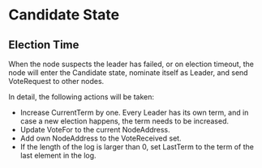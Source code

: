 # Candidate State

## Election Time

When the node suspects the leader has failed, or on election timeout, the node will enter the Candidate state, nominate itself as Leader, and send VoteRequest to other nodes.

In detail, the following actions will be taken:
- Increase CurrentTerm by one. Every Leader has its own term, and in case a new election happens, the term needs to be increased.
- Update VoteFor to the current NodeAddress.
- Add own NodeAddress to the VoteReceived set.
- If the length of the log is larger than 0, set LastTerm to the term of the last element in the log.

